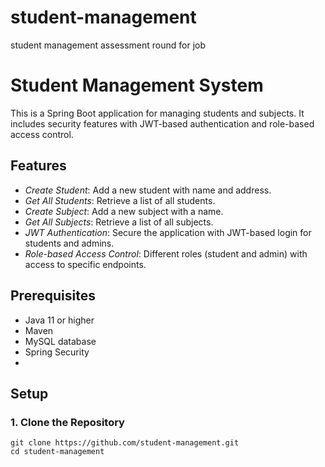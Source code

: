 # student-management
student management assessment round for job
# Student Management System

This is a Spring Boot application for managing students and subjects. It includes security features with JWT-based authentication and role-based access control.

## Features

- *Create Student*: Add a new student with name and address.
- *Get All Students*: Retrieve a list of all students.
- *Create Subject*: Add a new subject with a name.
- *Get All Subjects*: Retrieve a list of all subjects.
- *JWT Authentication*: Secure the application with JWT-based login for students and admins.
- *Role-based Access Control*: Different roles (student and admin) with access to specific endpoints.

## Prerequisites

- Java 11 or higher
- Maven 
- MySQL database
- Spring Security
-  
## Setup

### 1. Clone the Repository

```basho
git clone https://github.com/student-management.git
cd student-management
